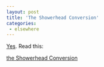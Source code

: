 ```yaml
---
layout: post
title: 'The Showerhead Conversion'
categories:
 - elsewhere
---
```



<a href="http://miniette.blogspot.com/2004_02_01_miniette_archive.html#107594830579325144">Yes</a>. Read this:



<a title="Correction" href="http://blogs.salon.com/0003124/stories/2004/02/04/theShowerheadConversion.html">the Showerhead Conversion</a>
